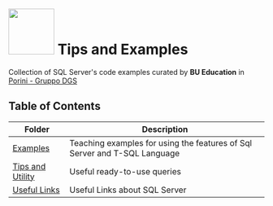 # <img src="https://github.com/Porini-Education/Code_Tips-and-Examples/assets/44498091/255f759d-59dd-4e1c-a8e5-5ed26069f465" width=90px> Tips and Examples

Collection of SQL Server's code examples curated by **BU Education** in [Porini - Gruppo DGS](https://www.porini.it)

## Table of Contents
|Folder|Description|
|---|---|
|[Examples](Examples/)|Teaching examples for using the features of Sql Server and T-SQL Language |
|[Tips and Utility](Tips/)|Useful ready-to-use queries  |
|[Useful Links](Link.md)|Useful Links about SQL Server |
